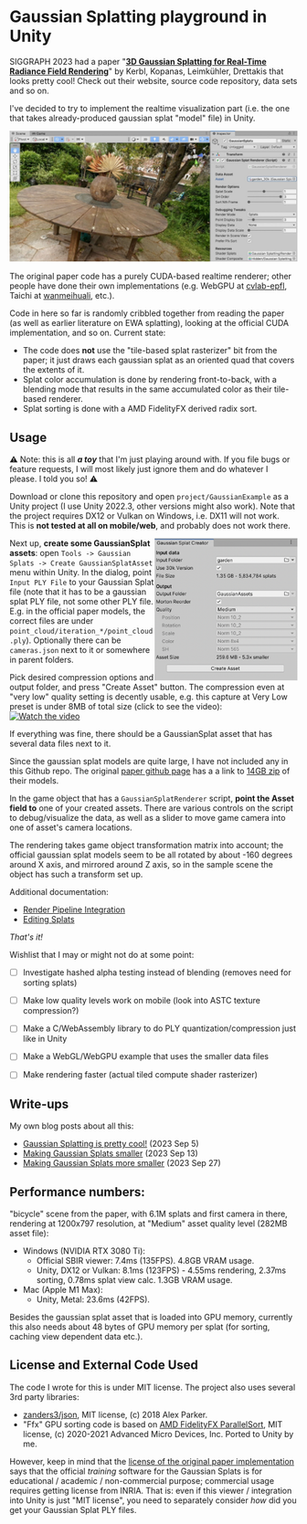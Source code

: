 # Gaussian Splatting playground in Unity

SIGGRAPH 2023 had a paper "[**3D Gaussian Splatting for Real-Time Radiance Field Rendering**](https://repo-sam.inria.fr/fungraph/3d-gaussian-splatting/)" by Kerbl, Kopanas, Leimkühler, Drettakis that looks pretty cool!
Check out their website, source code repository, data sets and so on.

I've decided to try to implement the realtime visualization part (i.e. the one that takes already-produced gaussian splat "model" file) in Unity.

![Screenshot](/docs/Images/shotOverview.jpg?raw=true "Screenshot")

The original paper code has a purely CUDA-based realtime renderer; other
people have done their own implementations (e.g. WebGPU at [cvlab-epfl](https://github.com/cvlab-epfl/gaussian-splatting-web), Taichi at [wanmeihuali](https://github.com/wanmeihuali/taichi_3d_gaussian_splatting), etc.).

Code in here so far is randomly cribbled together from reading the paper (as well as earlier literature on EWA splatting), looking at the official CUDA implementation, and so on. Current state:
- The code does **not** use the "tile-based splat rasterizer" bit from the paper; it just draws each gaussian splat as an oriented quad that covers the extents of it.
- Splat color accumulation is done by rendering front-to-back, with a blending mode that results in the same accumulated color as their tile-based renderer.
- Splat sorting is done with a AMD FidelityFX derived radix sort.

## Usage

:warning: Note: this is all _**a toy**_ that I'm just playing around with. If you file bugs or feature requests, I will most likely just ignore them and do whatever I please. I told you so! :warning:

Download or clone this repository and open `project/GaussianExample` as a Unity project (I use Unity 2022.3, other versions might also work).
Note that the project requires DX12 or Vulkan on Windows, i.e. DX11 will not work. This is **not tested at all on mobile/web**, and probably
does not work there.

<img align="right" src="docs/Images/shotAssetCreator.png" width="250px">

Next up, **create some GaussianSplat assets**: open `Tools -> Gaussian Splats -> Create GaussianSplatAsset` menu within Unity.
In the dialog, point `Input PLY File` to your Gaussian Splat file (note that it has to be a gaussian splat PLY file, not some 
other PLY file. E.g. in the official paper models, the correct files are under `point_cloud/iteration_*/point_cloud.ply`).
Optionally there can be `cameras.json` next to it or somewhere in parent folders.

Pick desired compression options and output folder, and press "Create Asset" button. The compression even at "very low" quality setting is decently usable, e.g. 
this capture at Very Low preset is under 8MB of total size (click to see the video): \
[![Watch the video](https://img.youtube.com/vi/iccfV0YlWVI/0.jpg)](https://youtu.be/iccfV0YlWVI)

If everything was fine, there should be a GaussianSplat asset that has several data files next to it.

Since the gaussian splat models are quite large, I have not included any in this Github repo. The original
[paper github page](https://github.com/graphdeco-inria/gaussian-splatting) has a a link to
[14GB zip](https://repo-sam.inria.fr/fungraph/3d-gaussian-splatting/datasets/pretrained/models.zip) of their models.


In the game object that has a `GaussianSplatRenderer` script, **point the Asset field to** one of your created assets.
There are various controls on the script to debug/visualize the data, as well as a slider to move game camera into one of asset's camera
locations.

The rendering takes game object transformation matrix into account; the official gaussian splat models seem to be all rotated by about
-160 degrees around X axis, and mirrored around Z axis, so in the sample scene the object has such a transform set up.

Additional documentation:

* [Render Pipeline Integration](/docs/render-pipeline-integration.md)
* [Editing Splats](/docs/splat-editing.md)

_That's it!_

Wishlist that I may or might not do at some point:
- [ ] Investigate hashed alpha testing instead of blending (removes need for sorting splats)
- [ ] Make low quality levels work on mobile (look into ASTC texture compression?)
- [ ] Make a C/WebAssembly library to do PLY quantization/compression just like in Unity
- [ ] Make a WebGL/WebGPU example that uses the smaller data files
- [ ] Make rendering faster (actual tiled compute shader rasterizer)


## Write-ups

My own blog posts about all this:
* [Gaussian Splatting is pretty cool!](https://aras-p.info/blog/2023/09/05/Gaussian-Splatting-is-pretty-cool/) (2023 Sep 5)
* [Making Gaussian Splats smaller](https://aras-p.info/blog/2023/09/13/Making-Gaussian-Splats-smaller/) (2023 Sep 13)
* [Making Gaussian Splats more smaller](https://aras-p.info/blog/2023/09/27/Making-Gaussian-Splats-more-smaller/) (2023 Sep 27)

## Performance numbers:

"bicycle" scene from the paper, with 6.1M splats and first camera in there, rendering at 1200x797 resolution,
at "Medium" asset quality level (282MB asset file):

* Windows (NVIDIA RTX 3080 Ti):
  * Official SBIR viewer: 7.4ms (135FPS). 4.8GB VRAM usage.
  * Unity, DX12 or Vulkan: 8.1ms (123FPS) - 4.55ms rendering, 2.37ms sorting, 0.78ms splat view calc. 1.3GB VRAM usage.
* Mac (Apple M1 Max):
  * Unity, Metal: 23.6ms (42FPS).

Besides the gaussian splat asset that is loaded into GPU memory, currently this also needs about 48 bytes of GPU memory
per splat (for sorting, caching view dependent data etc.).


## License and External Code Used

The code I wrote for this is under MIT license. The project also uses several 3rd party libraries:

- [zanders3/json](https://github.com/zanders3/json), MIT license, (c) 2018 Alex Parker.
- "Ffx" GPU sorting code is based on
  [AMD FidelityFX ParallelSort](https://github.com/GPUOpen-Effects/FidelityFX-ParallelSort), MIT license,
  (c) 2020-2021 Advanced Micro Devices, Inc. Ported to Unity by me.

However, keep in mind that the [license of the original paper implementation](https://github.com/graphdeco-inria/gaussian-splatting/blob/main/LICENSE.md)
says that the official _training_ software for the Gaussian Splats is for educational / academic / non-commercial
purpose; commercial usage requires getting license from INRIA. That is: even if this viewer / integration
into Unity is just "MIT license", you need to separately consider *how* did you get your Gaussian Splat PLY files.
